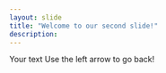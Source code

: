 ```yaml
---
layout: slide
title: "Welcome to our second slide!"
description:
---
```

Your text
Use the left arrow to go back!
